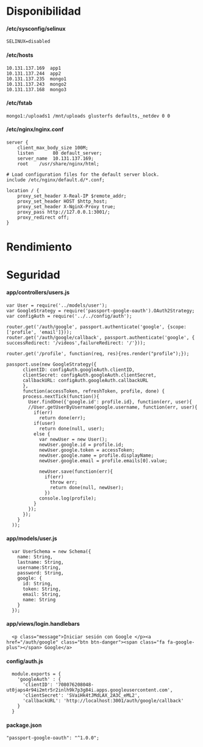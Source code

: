 # Disponibilidad

#### /etc/sysconfig/selinux
    SELINUX=disabled

#### /etc/hosts
    10.131.137.169  app1
    10.131.137.244  app2
    10.131.137.235  mongo1
    10.131.137.243  mongo2
    10.131.137.168  mongo3

#### /etc/fstab
    mongo1:/uploads1 /mnt/uploads glusterfs defaults,_netdev 0 0

#### /etc/nginx/nginx.conf
    server {
        client_max_body_size 100M;
        listen       80 default_server;
        server_name  10.131.137.169;
        root    /usr/share/nginx/html;

    # Load configuration files for the default server block.
    include /etc/nginx/default.d/*.conf;

    location / {
        proxy_set_header X-Real-IP $remote_addr;
        proxy_set_header HOST $http_host;
        proxy_set_header X-NginX-Proxy true;
        proxy_pass http://127.0.0.1:3001/;
        proxy_redirect off;
    }


# Rendimiento

# Seguridad

#### app/controllers/users.js
    var User = require('../models/user');
    var GoogleStrategy = require('passport-google-oauth').OAuth2Strategy;
    var configAuth = require('../../config/auth');
    
    router.get('/auth/google', passport.authenticate('google', {scope: ['profile', 'email']}));
    router.get('/auth/google/callback', passport.authenticate('google', { successRedirect: '/videos',failureRedirect: '/'}));
    
    router.get('/profile', function(req, res){res.render("profile");});
    
    passport.use(new GoogleStrategy({
          clientID: configAuth.googleAuth.clientID,
          clientSecret: configAuth.googleAuth.clientSecret,
          callbackURL: configAuth.googleAuth.callbackURL
          },
          function(accessToken, refreshToken, profile, done) {
          process.nextTick(function(){
            User.findOne({'google.id': profile.id}, function(err, user){
            //User.getUserByUsername(google.username, function(err, user){
              if(err)
                return done(err);
              if(user)
                return done(null, user);
              else {
                var newUser = new User();
                newUser.google.id = profile.id;
                newUser.google.token = accessToken;
                newUser.google.name = profile.displayName;
                newUser.google.email = profile.emails[0].value;
                
                newUser.save(function(err){
                  if(err)
                    throw err;
                    return done(null, newUser);
                  })
                console.log(profile);
              }
            });
          });
        }
      ));

#### app/models/user.js
      var UserSchema = new Schema({
        name: String,
        lastname: String,
        username:String,
        password: String,
        google: {
          id: String,
          token: String,
          email: String,
          name: String
        }
      });

#### app/views/login.handlebars
      <p class="message">Iniciar sesión con Google </p><a href="/auth/google" class="btn btn-danger"><span class="fa fa-google-plus"></span> Google</a>

#### config/auth.js
      module.exports = {
        'googleAuth' : {
          'clientID': '708076208048-ut0japs4r94i2mtr5r2inlh9k7p3g84i.apps.googleusercontent.com',
          'clientSecret': 'SVaiHk4tJMdLAX_2A3C_eML2',
          'callbackURL': 'http://localhost:3001/auth/google/callback'
        }
      }

#### package.json
    "passport-google-oauth": "^1.0.0";
